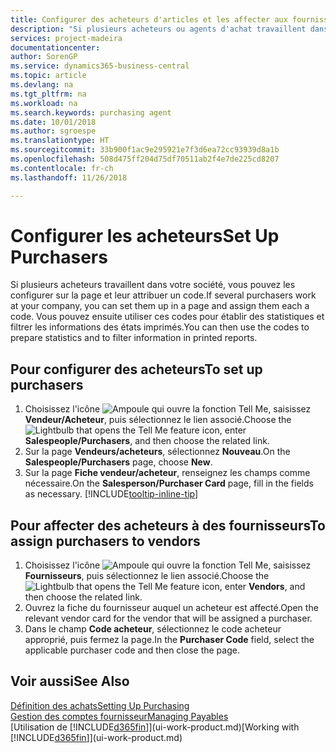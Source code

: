 ```yaml
---
title: Configurer des acheteurs d'articles et les affecter aux fournisseurs| Microsoft Docs
description: "Si plusieurs acheteurs ou agents d'achat travaillent dans votre société, vous pouvez les planifier pour l'analyse statistique."
services: project-madeira
documentationcenter: 
author: SorenGP
ms.service: dynamics365-business-central
ms.topic: article
ms.devlang: na
ms.tgt_pltfrm: na
ms.workload: na
ms.search.keywords: purchasing agent
ms.date: 10/01/2018
ms.author: sgroespe
ms.translationtype: HT
ms.sourcegitcommit: 33b900f1ac9e295921e7f3d6ea72cc93939d8a1b
ms.openlocfilehash: 508d475ff204d75df70511ab2f4e7de225cd8207
ms.contentlocale: fr-ch
ms.lasthandoff: 11/26/2018

---
```

# <a name="set-up-purchasers"></a><span data-ttu-id="e28f0-103">Configurer les acheteurs</span><span class="sxs-lookup"><span data-stu-id="e28f0-103">Set Up Purchasers</span></span>
<span data-ttu-id="e28f0-104">Si plusieurs acheteurs travaillent dans votre société, vous pouvez les configurer sur la page et leur attribuer un code.</span><span class="sxs-lookup"><span data-stu-id="e28f0-104">If several purchasers work at your company, you can set them up in a page and assign them each a code.</span></span> <span data-ttu-id="e28f0-105">Vous pouvez ensuite utiliser ces codes pour établir des statistiques et filtrer les informations des états imprimés.</span><span class="sxs-lookup"><span data-stu-id="e28f0-105">You can then use the codes to prepare statistics and to filter information in printed reports.</span></span>

## <a name="to-set-up-purchasers"></a><span data-ttu-id="e28f0-106">Pour configurer des acheteurs</span><span class="sxs-lookup"><span data-stu-id="e28f0-106">To set up purchasers</span></span>
1. <span data-ttu-id="e28f0-107">Choisissez l'icône ![Ampoule qui ouvre la fonction Tell Me](media/ui-search/search_small.png "Dites-moi ce que vous voulez faire"), saisissez **Vendeur/Acheteur**, puis sélectionnez le lien associé.</span><span class="sxs-lookup"><span data-stu-id="e28f0-107">Choose the ![Lightbulb that opens the Tell Me feature](media/ui-search/search_small.png "Tell me what you want to do") icon, enter **Salespeople/Purchasers**, and then choose the related link.</span></span>
2. <span data-ttu-id="e28f0-108">Sur la page **Vendeurs/acheteurs**, sélectionnez **Nouveau**.</span><span class="sxs-lookup"><span data-stu-id="e28f0-108">On the **Salespeople/Purchasers** page, choose **New**.</span></span>
3. <span data-ttu-id="e28f0-109">Sur la page **Fiche vendeur/acheteur**, renseignez les champs comme nécessaire.</span><span class="sxs-lookup"><span data-stu-id="e28f0-109">On the **Salesperson/Purchaser Card** page, fill in the fields as necessary.</span></span> [!INCLUDE[tooltip-inline-tip](includes/tooltip-inline-tip_md.md)]

## <a name="to-assign-purchasers-to-vendors"></a><span data-ttu-id="e28f0-110">Pour affecter des acheteurs à des fournisseurs</span><span class="sxs-lookup"><span data-stu-id="e28f0-110">To assign purchasers to vendors</span></span>
1. <span data-ttu-id="e28f0-111">Choisissez l'icône ![Ampoule qui ouvre la fonction Tell Me](media/ui-search/search_small.png "Dites-moi ce que vous voulez faire"), saisissez **Fournisseurs**, puis sélectionnez le lien associé.</span><span class="sxs-lookup"><span data-stu-id="e28f0-111">Choose the ![Lightbulb that opens the Tell Me feature](media/ui-search/search_small.png "Tell me what you want to do") icon, enter **Vendors**, and then choose the related link.</span></span>
2. <span data-ttu-id="e28f0-112">Ouvrez la fiche du fournisseur auquel un acheteur est affecté.</span><span class="sxs-lookup"><span data-stu-id="e28f0-112">Open the relevant vendor card for the vendor that will be assigned a purchaser.</span></span>
3. <span data-ttu-id="e28f0-113">Dans le champ **Code acheteur**, sélectionnez le code acheteur approprié, puis fermez la page.</span><span class="sxs-lookup"><span data-stu-id="e28f0-113">In the **Purchaser Code** field, select the applicable purchaser code and then close the page.</span></span>

## <a name="see-also"></a><span data-ttu-id="e28f0-114">Voir aussi</span><span class="sxs-lookup"><span data-stu-id="e28f0-114">See Also</span></span>
[<span data-ttu-id="e28f0-115">Définition des achats</span><span class="sxs-lookup"><span data-stu-id="e28f0-115">Setting Up Purchasing</span></span>](purchasing-setup-purchasing.md)  
[<span data-ttu-id="e28f0-116">Gestion des comptes fournisseur</span><span class="sxs-lookup"><span data-stu-id="e28f0-116">Managing Payables</span></span>](payables-manage-payables.md)  
<span data-ttu-id="e28f0-117">[Utilisation de [!INCLUDE[d365fin](includes/d365fin_md.md)]](ui-work-product.md)</span><span class="sxs-lookup"><span data-stu-id="e28f0-117">[Working with [!INCLUDE[d365fin](includes/d365fin_md.md)]](ui-work-product.md)</span></span>

